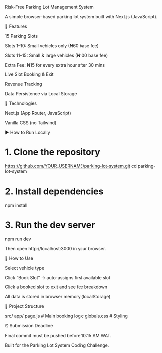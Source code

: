 Risk-Free Parking Lot Management System

A simple browser-based parking lot system built with Next.js (JavaScript).

🚗 Features

15 Parking Slots

Slots 1–10: Small vehicles only (₦60 base fee)

Slots 11–15: Small & large vehicles (₦100 base fee)

Extra Fee: ₦15 for every extra hour after 30 mins

Live Slot Booking & Exit

Revenue Tracking

Data Persistence via Local Storage

🧱 Technologies

Next.js (App Router, JavaScript)

Vanilla CSS (no Tailwind)

▶️ How to Run Locally

# 1. Clone the repository
https://github.com/YOUR_USERNAME/parking-lot-system.git
cd parking-lot-system

# 2. Install dependencies
npm install

# 3. Run the dev server
npm run dev

Then open http://localhost:3000 in your browser.

🧪 How to Use

Select vehicle type

Click “Book Slot” → auto-assigns first available slot

Click a booked slot to exit and see fee breakdown

All data is stored in browser memory (localStorage)

📁 Project Structure

src/
  app/
    page.js         # Main booking logic
    globals.css     # Styling

⏰ Submission Deadline

Final commit must be pushed before 10:15 AM WAT.

Built for the Parking Lot System Coding Challenge.

